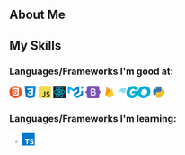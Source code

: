 <h2>About Me</h2>

<!-- <p align="justify">I am a NodeJS developer with 11 years of coding experience.</p>

<p align="justify">I started in 2009 with HTML and CSS, making simple static web pages and expanding my knowledge over time. Around 2010/2011, I started to learn how to use JavaScript to create dynamic web apps. During this time I also learned a version of BASIC so I could program games for my 3DS, using a DSi app called Petit Computer. In 2015 I found NodeJS, and started using it to create some basic bots for various chat platforms.</p>

<p align="justify">My goal with coding is to help others. I enjoy being able to create something that other people can use to make their lives easier. I take criticism well, and use suggestions to improve the product. The wants and/or needs of the userbase are always my priority, because without a supportive userbase, the product has no real purpose.</p>

<p align="justify">Over the last few years, my knowledge and experience with NodeJS have expanded, as has my main project, which currently has nearly one million users. I am fluent in using JavaScript and JSON within the Node environment, as well as all the features of ES11. I also have a solid understanding of HTML and CSS, and am able to work with web apps or other browser-based environments.</p> -->

## My Skills

### Languages/Frameworks I'm good at:

<code><img alt="HTML" title="HTML" src="https://github.com/alexguja/alexguja/blob/main/icons/html.png" height="22"></code>
<code><img alt="CSS" title="CSS" src="https://github.com/alexguja/alexguja/blob/main/icons/css.png" height="22"></code>
<code><img alt="JS" title="JS" src="https://github.com/alexguja/alexguja/blob/main/icons/js.png" height="22"></code>
<code><img alt="React" title="React" src="https://github.com/alexguja/alexguja/blob/main/icons/react.png" height="22"></code>
<code><img alt="Material" title="Material" src="https://github.com/alexguja/alexguja/blob/main/icons/material.png" height="22"></code>
<code><img alt="Bootstrap" title="Bootstrap" src="https://github.com/alexguja/alexguja/blob/main/icons/bootstrap.png" height="22"></code>
<code><img alt="Firebase" title="Firebase" src="https://github.com/alexguja/alexguja/blob/main/icons/firebase.png" height="22"></code>
<code><img alt="Go" title="Go" src="https://github.com/alexguja/alexguja/blob/main/icons/go.png" height="22"></code>
<code><img alt="Python" title="Python" src="https://github.com/alexguja/alexguja/blob/main/icons/python.png" height="22"></code>


### Languages/Frameworks I'm learning:
<code><img alt="Bash" title="Bash" src="https://github.com/alexguja/alexguja/blob/main/icons/bash.png" height="22"></code>
<code><img alt="TypeScript" title="TypeScript" src="https://raw.githubusercontent.com/github/explore/80688e429a7d4ef2fca1e82350fe8e3517d3494d/topics/typescript/typescript.png" height="22"></code>

